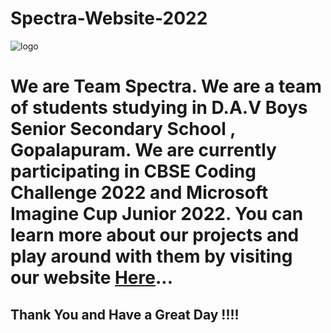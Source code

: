 # Spectra-Website-2022
![logo](https://user-images.githubusercontent.com/88311744/167016243-352aee0d-4d91-4d5d-af0d-96c590870be1.png)
<br/>
<h1>
We are Team Spectra. We are a team of students studying in D.A.V Boys Senior Secondary School , Gopalapuram. We are currently participating in CBSE Coding Challenge 2022 
and Microsoft Imagine Cup Junior 2022. You can learn more about our projects and play around with them by visiting our website <a href="https://spectra-competitons-2022.github.io/Spectra-Website-2022/">Here</a>...</h1>

## Thank You and Have a Great Day !!!!
